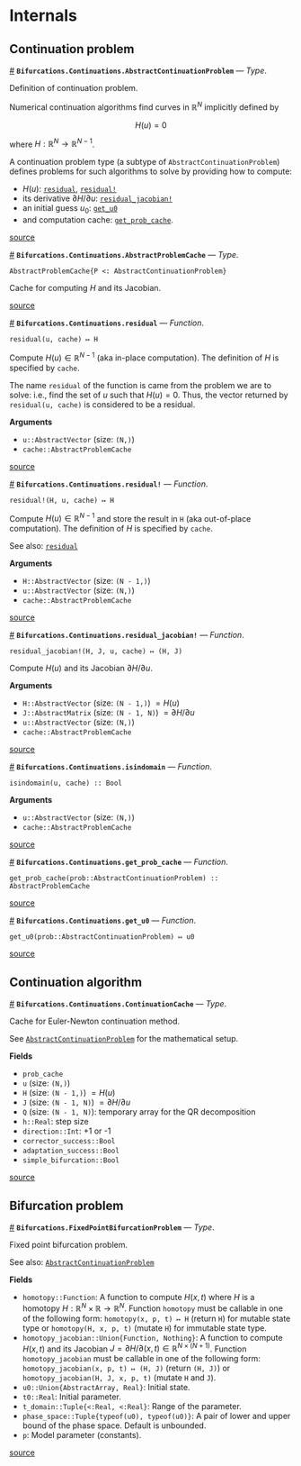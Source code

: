 
<a id='Internals-1'></a>

# Internals


<a id='Continuation-problem-1'></a>

## Continuation problem

<a id='Bifurcations.Continuations.AbstractContinuationProblem' href='#Bifurcations.Continuations.AbstractContinuationProblem'>#</a>
**`Bifurcations.Continuations.AbstractContinuationProblem`** &mdash; *Type*.



Definition of continuation problem.

Numerical continuation algorithms find curves in $\mathbb R^{N}$ implicitly defined by

$$
H(u) = 0
$$

where $H: \mathbb R^{N} \to \mathbb R^{N-1}$.

A continuation problem type (a subtype of `AbstractContinuationProblem`) defines problems for such algorithms to solve by providing how to compute:

  * $H(u)$: [`residual`](internals.md#Bifurcations.Continuations.residual), [`residual!`](internals.md#Bifurcations.Continuations.residual!)
  * its derivative $\partial H /  \partial u$: [`residual_jacobian!`](internals.md#Bifurcations.Continuations.residual_jacobian!)
  * an initial guess $u_0$: [`get_u0`](internals.md#Bifurcations.Continuations.get_u0)
  * and computation cache: [`get_prob_cache`](internals.md#Bifurcations.Continuations.get_prob_cache).


<a target='_blank' href='https://github.com/tkf/Bifurcations.jl/blob/8d795572e34a1212e4addf7707dfc5ddc7834ce6/src/continuations/interface.jl#L1-L21' class='documenter-source'>source</a><br>

<a id='Bifurcations.Continuations.AbstractProblemCache' href='#Bifurcations.Continuations.AbstractProblemCache'>#</a>
**`Bifurcations.Continuations.AbstractProblemCache`** &mdash; *Type*.



```
AbstractProblemCache{P <: AbstractContinuationProblem}
```

Cache for computing $H$ and its Jacobian.


<a target='_blank' href='https://github.com/tkf/Bifurcations.jl/blob/8d795572e34a1212e4addf7707dfc5ddc7834ce6/src/continuations/interface.jl#L24-L28' class='documenter-source'>source</a><br>

<a id='Bifurcations.Continuations.residual' href='#Bifurcations.Continuations.residual'>#</a>
**`Bifurcations.Continuations.residual`** &mdash; *Function*.



```
residual(u, cache) ↦ H
```

Compute $H(u) \in \mathbb R^{N - 1}$ (aka in-place computation). The definition of $H$ is specified by `cache`.

The name `residual` of the function is came from the problem we are to solve: i.e., find the set of $u$ such that $H(u) = 0$.  Thus, the vector returned by `residual(u, cache)` is considered to be a residual.

**Arguments**

  * `u::AbstractVector` (size: `(N,)`)
  * `cache::AbstractProblemCache`


<a target='_blank' href='https://github.com/tkf/Bifurcations.jl/blob/8d795572e34a1212e4addf7707dfc5ddc7834ce6/src/continuations/interface.jl#L31-L45' class='documenter-source'>source</a><br>

<a id='Bifurcations.Continuations.residual!' href='#Bifurcations.Continuations.residual!'>#</a>
**`Bifurcations.Continuations.residual!`** &mdash; *Function*.



```
residual!(H, u, cache) ↦ H
```

Compute $H(u) \in \mathbb R^{N - 1}$ and store the result in `H` (aka out-of-place computation). The definition of $H$ is specified by `cache`.

See also: [`residual`](internals.md#Bifurcations.Continuations.residual)

**Arguments**

  * `H::AbstractVector` (size: `(N - 1,)`)
  * `u::AbstractVector` (size: `(N,)`)
  * `cache::AbstractProblemCache`


<a target='_blank' href='https://github.com/tkf/Bifurcations.jl/blob/8d795572e34a1212e4addf7707dfc5ddc7834ce6/src/continuations/interface.jl#L48-L61' class='documenter-source'>source</a><br>

<a id='Bifurcations.Continuations.residual_jacobian!' href='#Bifurcations.Continuations.residual_jacobian!'>#</a>
**`Bifurcations.Continuations.residual_jacobian!`** &mdash; *Function*.



```
residual_jacobian!(H, J, u, cache) ↦ (H, J)
```

Compute $H(u)$ and its Jacobian $\partial H /  \partial u$.

**Arguments**

  * `H::AbstractVector` (size: `(N - 1,)`) $= H(u)$
  * `J::AbstractMatrix` (size: `(N - 1, N)`) $= \partial H /  \partial u$
  * `u::AbstractVector` (size: `(N,)`)
  * `cache::AbstractProblemCache`


<a target='_blank' href='https://github.com/tkf/Bifurcations.jl/blob/8d795572e34a1212e4addf7707dfc5ddc7834ce6/src/continuations/interface.jl#L64-L74' class='documenter-source'>source</a><br>

<a id='Bifurcations.Continuations.isindomain' href='#Bifurcations.Continuations.isindomain'>#</a>
**`Bifurcations.Continuations.isindomain`** &mdash; *Function*.



```
isindomain(u, cache) :: Bool
```

**Arguments**

  * `u::AbstractVector` (size: `(N,)`)
  * `cache::AbstractProblemCache`


<a target='_blank' href='https://github.com/tkf/Bifurcations.jl/blob/8d795572e34a1212e4addf7707dfc5ddc7834ce6/src/continuations/interface.jl#L77-L83' class='documenter-source'>source</a><br>

<a id='Bifurcations.Continuations.get_prob_cache' href='#Bifurcations.Continuations.get_prob_cache'>#</a>
**`Bifurcations.Continuations.get_prob_cache`** &mdash; *Function*.



```
get_prob_cache(prob::AbstractContinuationProblem) :: AbstractProblemCache
```


<a target='_blank' href='https://github.com/tkf/Bifurcations.jl/blob/8d795572e34a1212e4addf7707dfc5ddc7834ce6/src/continuations/interface.jl#L86-L88' class='documenter-source'>source</a><br>

<a id='Bifurcations.Continuations.get_u0' href='#Bifurcations.Continuations.get_u0'>#</a>
**`Bifurcations.Continuations.get_u0`** &mdash; *Function*.



```
get_u0(prob::AbstractContinuationProblem) ↦ u0
```


<a target='_blank' href='https://github.com/tkf/Bifurcations.jl/blob/8d795572e34a1212e4addf7707dfc5ddc7834ce6/src/continuations/interface.jl#L93-L95' class='documenter-source'>source</a><br>


<a id='Continuation-algorithm-1'></a>

## Continuation algorithm

<a id='Bifurcations.Continuations.ContinuationCache' href='#Bifurcations.Continuations.ContinuationCache'>#</a>
**`Bifurcations.Continuations.ContinuationCache`** &mdash; *Type*.



Cache for Euler-Newton continuation method.

See [`AbstractContinuationProblem`](internals.md#Bifurcations.Continuations.AbstractContinuationProblem) for the mathematical setup.

**Fields**

  * `prob_cache`
  * `u` (size: `(N,)`)
  * `H` (size: `(N - 1,)`) $= H(u)$
  * `J` (size: `(N - 1, N)`) $= \partial H / \partial u$
  * `Q` (size: `(N - 1, N)`): temporary array for the QR decomposition
  * `h::Real`: step size
  * `direction::Int`: +1 or -1
  * `corrector_success::Bool`
  * `adaptation_success::Bool`
  * `simple_bifurcation::Bool`


<a target='_blank' href='https://github.com/tkf/Bifurcations.jl/blob/8d795572e34a1212e4addf7707dfc5ddc7834ce6/src/continuations/euler_newton.jl#L12-L28' class='documenter-source'>source</a><br>


<a id='Bifurcation-problem-1'></a>

## Bifurcation problem

<a id='Bifurcations.FixedPointBifurcationProblem' href='#Bifurcations.FixedPointBifurcationProblem'>#</a>
**`Bifurcations.FixedPointBifurcationProblem`** &mdash; *Type*.



Fixed point bifurcation problem.

See also: [`AbstractContinuationProblem`](internals.md#Bifurcations.Continuations.AbstractContinuationProblem)

**Fields**

  * `homotopy::Function`: A function to compute $H(x, t)$ where $H$ is a homotopy $H: \mathbb R^N \times \mathbb R \to \mathbb R^N$. Function `homotopy` must be callable in one of the following form: `homotopy(x, p, t) ↦ H` (return `H`) for mutable state type or `homotopy(H, x, p, t)` (mutate `H`) for immutable state type.
  * `homotopy_jacobian::Union{Function, Nothing}`: A function to compute $H(x, t)$ and its Jacobian $J = \partial H / \partial (x, t) \in \mathbb R^{N \times (N+1)}$. Function `homotopy_jacobian` must be callable in one of the following form: `homotopy_jacobian(x, p, t) ↦ (H, J)` (return `(H, J)`) or `homotopy_jacobian(H, J, x, p, t)` (mutate `H` and `J`).
  * `u0::Union{AbstractArray, Real}`: Initial state.
  * `t0::Real`: Initial parameter.
  * `t_domain::Tuple{<:Real, <:Real}`: Range of the parameter.
  * `phase_space::Tuple{typeof(u0), typeof(u0)}`: A pair of lower and upper bound of the phase space.  Default is unbounded.
  * `p`: Model parameter (constants).


<a target='_blank' href='https://github.com/tkf/Bifurcations.jl/blob/8d795572e34a1212e4addf7707dfc5ddc7834ce6/src/fixedpoint.jl#L8-L32' class='documenter-source'>source</a><br>

